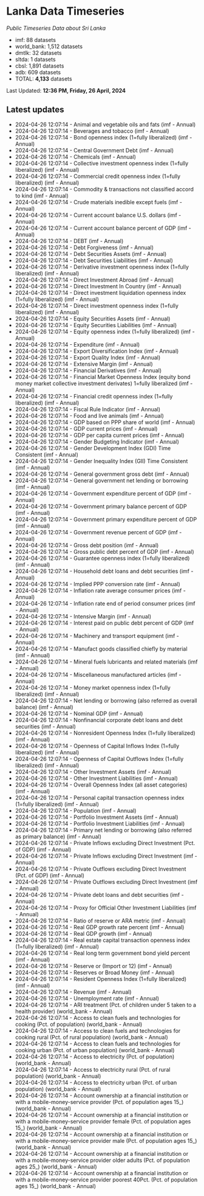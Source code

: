 # Lanka Data Timeseries
*Public Timeseries Data about Sri Lanka*

* imf: 88 datasets
* world_bank: 1,512 datasets
* dmtlk: 32 datasets
* sltda: 1 datasets
* cbsl: 1,891 datasets
* adb: 609 datasets
* TOTAL: **4,133** datasets

Last Updated: **12:36 PM, Friday, 26 April, 2024**

## Latest updates

* 2024-04-26 12:07:14 - Animal and vegetable oils and fats (imf - Annual)
* 2024-04-26 12:07:14 - Beverages and tobacco (imf - Annual)
* 2024-04-26 12:07:14 - Bond openness index (1=fully liberalized) (imf - Annual)
* 2024-04-26 12:07:14 - Central Government Debt (imf - Annual)
* 2024-04-26 12:07:14 - Chemicals (imf - Annual)
* 2024-04-26 12:07:14 - Collective investment openness index (1=fully liberalized) (imf - Annual)
* 2024-04-26 12:07:14 - Commercial credit openness index (1=fully liberalized) (imf - Annual)
* 2024-04-26 12:07:14 - Commodity & transactions not classified accord to kind (imf - Annual)
* 2024-04-26 12:07:14 - Crude materials inedible except fuels (imf - Annual)
* 2024-04-26 12:07:14 - Current account balance U.S. dollars (imf - Annual)
* 2024-04-26 12:07:14 - Current account balance percent of GDP (imf - Annual)
* 2024-04-26 12:07:14 - DEBT (imf - Annual)
* 2024-04-26 12:07:14 - Debt Forgiveness (imf - Annual)
* 2024-04-26 12:07:14 - Debt Securities Assets (imf - Annual)
* 2024-04-26 12:07:14 - Debt Securities Liabilities (imf - Annual)
* 2024-04-26 12:07:14 - Derivative investment openness index (1=fully liberalized) (imf - Annual)
* 2024-04-26 12:07:14 - Direct Investment Abroad (imf - Annual)
* 2024-04-26 12:07:14 - Direct Investment In Country (imf - Annual)
* 2024-04-26 12:07:14 - Direct investment liquidation openness index (1=fully liberalized) (imf - Annual)
* 2024-04-26 12:07:14 - Direct investment openness index (1=fully liberalized) (imf - Annual)
* 2024-04-26 12:07:14 - Equity Securities Assets (imf - Annual)
* 2024-04-26 12:07:14 - Equity Securities Liabilities (imf - Annual)
* 2024-04-26 12:07:14 - Equity openness index (1=fully liberalized) (imf - Annual)
* 2024-04-26 12:07:14 - Expenditure (imf - Annual)
* 2024-04-26 12:07:14 - Export Diversification Index (imf - Annual)
* 2024-04-26 12:07:14 - Export Quality Index (imf - Annual)
* 2024-04-26 12:07:14 - Extensive Margin (imf - Annual)
* 2024-04-26 12:07:14 - Financial Derivatives (imf - Annual)
* 2024-04-26 12:07:14 - Financial Market Openness Index (equity bond money market collective investment derivates) 1=fully liberalized (imf - Annual)
* 2024-04-26 12:07:14 - Financial credit openness index (1=fully liberalized) (imf - Annual)
* 2024-04-26 12:07:14 - Fiscal Rule Indicator (imf - Annual)
* 2024-04-26 12:07:14 - Food and live animals (imf - Annual)
* 2024-04-26 12:07:14 - GDP based on PPP share of world (imf - Annual)
* 2024-04-26 12:07:14 - GDP current prices (imf - Annual)
* 2024-04-26 12:07:14 - GDP per capita current prices (imf - Annual)
* 2024-04-26 12:07:14 - Gender Budgeting Indicator (imf - Annual)
* 2024-04-26 12:07:14 - Gender Development Index (GDI) Time Consistent (imf - Annual)
* 2024-04-26 12:07:14 - Gender Inequality Index (GII) Time Consistent (imf - Annual)
* 2024-04-26 12:07:14 - General government gross debt (imf - Annual)
* 2024-04-26 12:07:14 - General government net lending or borrowing (imf - Annual)
* 2024-04-26 12:07:14 - Government expenditure percent of GDP (imf - Annual)
* 2024-04-26 12:07:14 - Government primary balance percent of GDP (imf - Annual)
* 2024-04-26 12:07:14 - Government primary expenditure percent of GDP (imf - Annual)
* 2024-04-26 12:07:14 - Government revenue percent of GDP (imf - Annual)
* 2024-04-26 12:07:14 - Gross debt position (imf - Annual)
* 2024-04-26 12:07:14 - Gross public debt percent of GDP (imf - Annual)
* 2024-04-26 12:07:14 - Guarantee openness index (1=fully liberalized) (imf - Annual)
* 2024-04-26 12:07:14 - Household debt loans and debt securities (imf - Annual)
* 2024-04-26 12:07:14 - Implied PPP conversion rate (imf - Annual)
* 2024-04-26 12:07:14 - Inflation rate average consumer prices (imf - Annual)
* 2024-04-26 12:07:14 - Inflation rate end of period consumer prices (imf - Annual)
* 2024-04-26 12:07:14 - Intensive Margin (imf - Annual)
* 2024-04-26 12:07:14 - Interest paid on public debt percent of GDP (imf - Annual)
* 2024-04-26 12:07:14 - Machinery and transport equipment (imf - Annual)
* 2024-04-26 12:07:14 - Manufact goods classified chiefly by material (imf - Annual)
* 2024-04-26 12:07:14 - Mineral fuels lubricants and related materials (imf - Annual)
* 2024-04-26 12:07:14 - Miscellaneous manufactured articles (imf - Annual)
* 2024-04-26 12:07:14 - Money market openness index (1=fully liberalized) (imf - Annual)
* 2024-04-26 12:07:14 - Net lending or borrowing (also referred as overall balance) (imf - Annual)
* 2024-04-26 12:07:14 - Nominal GDP (imf - Annual)
* 2024-04-26 12:07:14 - Nonfinancial corporate debt loans and debt securities (imf - Annual)
* 2024-04-26 12:07:14 - Nonresident Openness Index (1=fully liberalized) (imf - Annual)
* 2024-04-26 12:07:14 - Openness of Capital Inflows Index (1=fully liberalized) (imf - Annual)
* 2024-04-26 12:07:14 - Openness of Capital Outflows Index (1=fully liberalized) (imf - Annual)
* 2024-04-26 12:07:14 - Other Investment Assets (imf - Annual)
* 2024-04-26 12:07:14 - Other Investment Liabilities (imf - Annual)
* 2024-04-26 12:07:14 - Overall Openness Index (all asset categories) (imf - Annual)
* 2024-04-26 12:07:14 - Personal capital transaction openness index (1=fully liberalized) (imf - Annual)
* 2024-04-26 12:07:14 - Population (imf - Annual)
* 2024-04-26 12:07:14 - Portfolio Investment Assets (imf - Annual)
* 2024-04-26 12:07:14 - Portfolio Investment Liabilities (imf - Annual)
* 2024-04-26 12:07:14 - Primary net lending or borrowing (also referred as primary balance) (imf - Annual)
* 2024-04-26 12:07:14 - Private Inflows excluding Direct Investment (Pct. of GDP) (imf - Annual)
* 2024-04-26 12:07:14 - Private Inflows excluding Direct Investment (imf - Annual)
* 2024-04-26 12:07:14 - Private Outflows excluding Direct Investment (Pct. of GDP) (imf - Annual)
* 2024-04-26 12:07:14 - Private Outflows excluding Direct Investment (imf - Annual)
* 2024-04-26 12:07:14 - Private debt loans and debt securities (imf - Annual)
* 2024-04-26 12:07:14 - Proxy for Official Other Investment Liabilities (imf - Annual)
* 2024-04-26 12:07:14 - Ratio of reserve or ARA metric (imf - Annual)
* 2024-04-26 12:07:14 - Real GDP growth rate percent (imf - Annual)
* 2024-04-26 12:07:14 - Real GDP growth (imf - Annual)
* 2024-04-26 12:07:14 - Real estate capital transaction openness index (1=fully liberalized) (imf - Annual)
* 2024-04-26 12:07:14 - Real long term government bond yield percent (imf - Annual)
* 2024-04-26 12:07:14 - Reserve or (Import or 12) (imf - Annual)
* 2024-04-26 12:07:14 - Reserves or Broad Money (imf - Annual)
* 2024-04-26 12:07:14 - Resident Openness Index (1=fully liberalized) (imf - Annual)
* 2024-04-26 12:07:14 - Revenue (imf - Annual)
* 2024-04-26 12:07:14 - Unemployment rate (imf - Annual)
* 2024-04-26 12:07:14 - ARI treatment (Pct. of children under 5 taken to a health provider) (world_bank - Annual)
* 2024-04-26 12:07:14 - Access to clean fuels and technologies for cooking (Pct. of population) (world_bank - Annual)
* 2024-04-26 12:07:14 - Access to clean fuels and technologies for cooking rural (Pct. of rural population) (world_bank - Annual)
* 2024-04-26 12:07:14 - Access to clean fuels and technologies for cooking urban (Pct. of urban population) (world_bank - Annual)
* 2024-04-26 12:07:14 - Access to electricity (Pct. of population) (world_bank - Annual)
* 2024-04-26 12:07:14 - Access to electricity rural (Pct. of rural population) (world_bank - Annual)
* 2024-04-26 12:07:14 - Access to electricity urban (Pct. of urban population) (world_bank - Annual)
* 2024-04-26 12:07:14 - Account ownership at a financial institution or with a mobile-money-service provider (Pct. of population ages 15_) (world_bank - Annual)
* 2024-04-26 12:07:14 - Account ownership at a financial institution or with a mobile-money-service provider female (Pct. of population ages 15_) (world_bank - Annual)
* 2024-04-26 12:07:14 - Account ownership at a financial institution or with a mobile-money-service provider male (Pct. of population ages 15_) (world_bank - Annual)
* 2024-04-26 12:07:14 - Account ownership at a financial institution or with a mobile-money-service provider older adults (Pct. of population ages 25_) (world_bank - Annual)
* 2024-04-26 12:07:14 - Account ownership at a financial institution or with a mobile-money-service provider poorest 40Pct. (Pct. of population ages 15_) (world_bank - Annual)